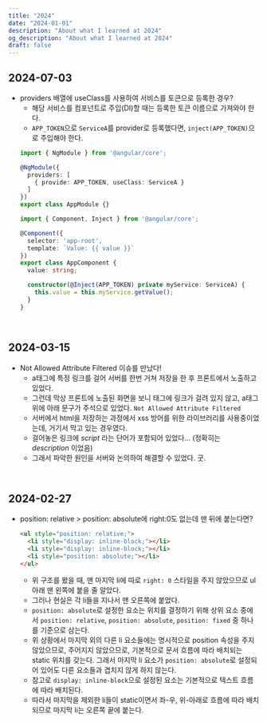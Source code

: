 ```yaml
---
title: "2024"
date: "2024-01-01"
description: "About what I learned at 2024"
og_description: "About what I learned at 2024"
draft: false
---
```


## **2024-07-03**
- providers 배열에 useClass를 사용하여 서비스를 토큰으로 등록한 경우?
  - 해당 서비스를 컴포넌트로 주입(DI)할 때는 등록한 토큰 이름으로 가져와야 한다.
  - `APP_TOKEN`으로 `ServiceA`를 provider로 등록했다면, `inject(APP_TOKEN)`으로 주입해야 한다.
  ```ts
  import { NgModule } from '@angular/core';

  @NgModule({
    providers: [
      { provide: APP_TOKEN, useClass: ServiceA }
    ]
  })
  export class AppModule {}
  ```
  ```ts
  import { Component, Inject } from '@angular/core';

  @Component({
    selector: 'app-root',
    template: `Value: {{ value }}`
  })
  export class AppComponent {
    value: string;

    constructor(@Inject(APP_TOKEN) private myService: ServiceA) {
      this.value = this.myService.getValue();
    }
  }
  ```

<br />

## **2024-03-15**

- Not Allowed Attribute Filtered 이슈를 만났다!
  - a태그에 특정 링크를 걸어 서버를 한번 거쳐 저장을 한 후 프론트에서 노출하고 있었다.
  - 그런데 막상 프론트에 노출된 화면을 보니 태그에 링크가 걸려 있지 않고, a태그 위에 아래 문구가 주석으로 있었다.
    `Not Allowed Attribute Filtered`
  - 서버에서 html을 저장하는 과정에서 xss 방어를 위한 라이브러리를 사용중이었는데, 거기서 막고 있는 경우였다.
  - 걸어놓은 링크에 _script_ 라는 단어가 포함되어 있었다... (정확히는 _description_ 이었음)
  - 그래서 파악한 원인을 서버와 논의하여 해결할 수 있었다. 굿.

<br />

## **2024-02-27**

- position: relative > position: absolute에 right:0도 없는데 맨 뒤에 붙는다면?
  ```html
  <ul style="position: relative;">
    <li style="display: inline-block;"></li>
    <li style="display: inline-block;"></li>
    <li style="position: absolute;"></li>
  </ul>
  ```
  - 위 구조를 봤을 때, 맨 마지막 li에 따로 `right: 0` 스타일을 주지 않았으므로 ul 아래 맨 왼쪽에 붙을 줄 알았다.
  - 그러나 현실은 각 li들을 지나서 맨 오른쪽에 붙었다.
  - `position: absolute`로 설정한 요소는 위치를 결정하기 위해 상위 요소 중에서 `position: relative`, `position: absolute`, `position: fixed` 중 하나를 기준으로 삼는다.
  - 위 상황에서 마지막 외의 다른 li 요소들에는 명시적으로 position 속성을 주지 않았으므로, 주어지지 않았으므로, 기본적으로 문서 흐름에 따라 배치되는 static 위치를 갖는다. 그래서 마지막 li 요소가 `position: absolute`로 설정되어 있어도 다른 요소들과 겹치지 않게 하지 않는다.
  - 참고로 `display: inline-block`으로 설정된 요소는 기본적으로 텍스트 흐름에 따라 배치된다.
  - 따라서 마지막을 제외한 li들이 static이면서 좌-우, 위-아래로 흐름에 따라 배치되므로 마지막 li는 오른쪽 끝에 붙는다.
